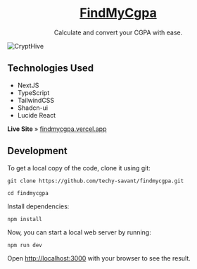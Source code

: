 <h1 align="center">
  <a href="https://github.com/techy-savant/CryptHive">
    FindMyCgpa
  </a>
</h1>



<p align="center">
  Calculate and convert your CGPA with ease.
</p>

![CryptHive](https://github.com/user-attachments/assets/92bd7799-46e4-44bf-9492-ac7f76ced7a9)

## Technologies Used

- NextJS
- TypeScript
- TailwindCSS
- Shadcn-ui
- Lucide React

 **Live Site** » [findmycgpa.vercel.app](https://findmycgpa.site)

## Development

To get a local copy of the code, clone it using git:

```
git clone https://github.com/techy-savant/findmycgpa.git

cd findmycgpa
```

Install dependencies:

```
npm install
```

Now, you can start a local web server by running:

```
npm run dev
```

Open [http://localhost:3000](http://localhost:3000) with your browser to see the result.


